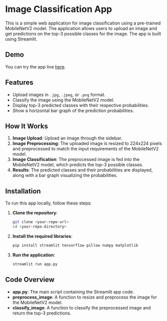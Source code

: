# Image Classification App

This is a simple web application for image classification using a pre-trained MobileNetV2 model. The application allows users to upload an image and get predictions on the top-3 possible classes for the image. The app is built using Streamlit.

## Demo

You can try the app live [here](https://image-classification-app-app-uhdbjfcmkfzunu4wb2fnw6.streamlit.app/).

## Features

- Upload images in `.jpg`, `.jpeg`, or `.png` format.
- Classify the image using the MobileNetV2 model.
- Display top-3 predicted classes with their respective probabilities.
- Show a horizontal bar graph of the prediction probabilities.

## How It Works

1. **Image Upload**: Upload an image through the sidebar.
2. **Image Preprocessing**: The uploaded image is resized to 224x224 pixels and preprocessed to match the input requirements of the MobileNetV2 model.
3. **Image Classification**: The preprocessed image is fed into the MobileNetV2 model, which predicts the top-3 possible classes.
4. **Results**: The predicted classes and their probabilities are displayed, along with a bar graph visualizing the probabilities.

## Installation

To run this app locally, follow these steps:

1. **Clone the repository**:
    ```bash
    git clone <your-repo-url>
    cd <your-repo-directory>
    ```

2. **Install the required libraries**:
    ```bash
    pip install streamlit tensorflow pillow numpy matplotlib
    ```

3. **Run the application**:
    ```bash
    streamlit run app.py
    ```

## Code Overview

- **app.py**: The main script containing the Streamlit app code.
- **preprocess_image**: A function to resize and preprocess the image for the MobileNetV2 model.
- **classify_image**: A function to classify the preprocessed image and return the top-3 predictions.

